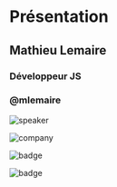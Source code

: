 <!-- .slide: class="speaker-slide" -->

<div class="speaker-slide">

# Présentation

## Mathieu Lemaire

### Développeur JS

### @mlemaire

![](./assets/images/00-school/speaker-mathieu.png 'speaker')

![](./assets/images/00-school/logo-sfeir-blanc.png 'company')

![](./assets/images/00-school/logo-react.png 'badge')

![](./assets/images/00-school/logo-svelte.png 'badge')

</div>
